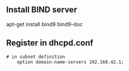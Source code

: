
Install BIND server
-------------------

apt-get install bind9 bind9-doc


Register in dhcpd.conf
----------------------

```
# in subnet definition
	option domain-name-servers 192.168.42.1;
```

